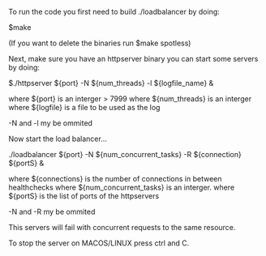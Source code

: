 To run the code you first need to build ./loadbalancer by doing:

$make

(If you want to delete the binaries run $make spotless)

Next, make sure you have an httpserver binary you can start some servers by doing:

$./httpserver ${port} -N ${num_threads} -l ${logfile_name} &

where ${port} is an interger > 7999
where ${num_threads} is an interger
where ${logfile} is a file to be used as the log

-N and -l my be ommited


Now start the load balancer...

./loadbalancer ${port} -N ${num_concurrent_tasks} -R ${connection} ${portS} &

where ${connections} is the number of connections in between healthchecks
where ${num_concurrent_tasks} is an interger.
where ${portS} is the list of ports of the httpservers

-N and -R my be ommited

This servers will fail with concurrent requests to the same resource.

To stop the server on MACOS/LINUX press ctrl and C.